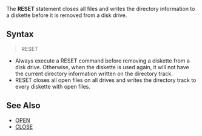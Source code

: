 The **RESET** statement closes all files and writes the directory information to a diskette before it is removed from a disk drive.

## Syntax
 
> RESET

* Always execute a RESET command before removing a diskette from a disk drive. Otherwise, when the diskette is used again, it will not have the current directory information written on the directory track.
* RESET closes all open files on all drives and writes the directory track to every diskette with open files.

## See Also
 
* [OPEN](OPEN)
* [CLOSE](CLOSE)
